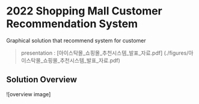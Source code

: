 # 2022 Shopping Mall Customer Recommendation System  
Graphical solution that recommend system for customer  
  
> presentation : [아이스탁몰_쇼핑몰_추천시스템_발표_자료.pdf] (./figures/아이스탁몰_쇼핑몰_추천시스템_발표_자료.pdf)  

## Solution Overview
![overview image]

